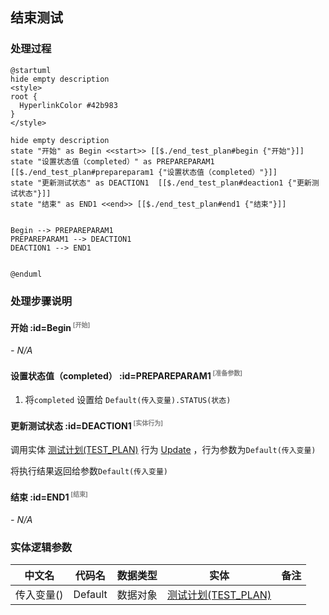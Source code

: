 ## 结束测试 <!-- {docsify-ignore-all} -->

   

### 处理过程

```plantuml
@startuml
hide empty description
<style>
root {
  HyperlinkColor #42b983
}
</style>

hide empty description
state "开始" as Begin <<start>> [[$./end_test_plan#begin {"开始"}]]
state "设置状态值（completed）" as PREPAREPARAM1  [[$./end_test_plan#prepareparam1 {"设置状态值（completed）"}]]
state "更新测试状态" as DEACTION1  [[$./end_test_plan#deaction1 {"更新测试状态"}]]
state "结束" as END1 <<end>> [[$./end_test_plan#end1 {"结束"}]]


Begin --> PREPAREPARAM1
PREPAREPARAM1 --> DEACTION1
DEACTION1 --> END1


@enduml
```


### 处理步骤说明

#### 开始 :id=Begin<sup class="footnote-symbol"> <font color=gray size=1>[开始]</font></sup>



*- N/A*
#### 设置状态值（completed） :id=PREPAREPARAM1<sup class="footnote-symbol"> <font color=gray size=1>[准备参数]</font></sup>



1. 将`completed` 设置给  `Default(传入变量).STATUS(状态)`

#### 更新测试状态 :id=DEACTION1<sup class="footnote-symbol"> <font color=gray size=1>[实体行为]</font></sup>



调用实体 [测试计划(TEST_PLAN)](module/TestMgmt/Test_plan.md) 行为 [Update](module/TestMgmt/Test_plan#行为) ，行为参数为`Default(传入变量)`

将执行结果返回给参数`Default(传入变量)`

#### 结束 :id=END1<sup class="footnote-symbol"> <font color=gray size=1>[结束]</font></sup>



*- N/A*



### 实体逻辑参数

|    中文名   |    代码名    |  数据类型    |  实体   |备注 |
| --------| --------| -------- | -------- | --------   |
|传入变量(<i class="fa fa-check"/></i>)|Default|数据对象|[测试计划(TEST_PLAN)](module/TestMgmt/Test_plan.md)||
